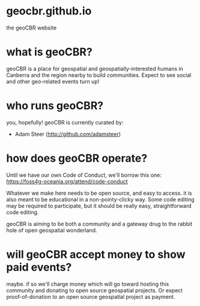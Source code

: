 # geocbr.github.io
the geoCBR website

# what is geoCBR?
geoCBR is a place for geospatial and geospatially-interested humans in Canberra and the region nearby to build communities. Expect to see social and other geo-related events turn up!

# who runs geoCBR?
you, hopefully! geoCBR is currently curated by:
- Adam Steer (http://github.com/adamsteer)

# how does geoCBR operate?
Until we have our own Code of Conduct, we'll borrow this one: https://foss4g-oceania.org/attend/code-conduct

Whatever we make here needs to be open source, and easy to access. it is also meant to be educational in a non-pointy-clicky way. Some code editing may be required to participate, but it should be really easy, straightforward code editing.

geoCBR is aiming to be both a community and a gateway drug to the rabbit hole of open geospatial wonderland.

# will geoCBR accept money to show paid events?
maybe. if so we'll charge money which will go toward hosting this community and donating to open source geospatial projects. Or expect proof-of-donation to an open source geospatial project as payment.

